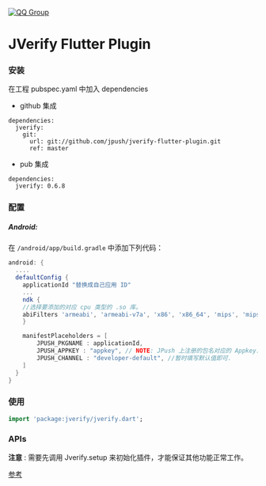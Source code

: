 [![QQ Group](https://img.shields.io/badge/QQ%20Group-862401307-red.svg)]()
# JVerify Flutter Plugin

### 安装

在工程 pubspec.yaml 中加入 dependencies

+ github 集成 

``` 
dependencies:
  jverify:
    git:
      url: git://github.com/jpush/jverify-flutter-plugin.git
      ref: master
```

+ pub 集成

```
dependencies:
  jverify: 0.6.8
```

### 配置

##### Android:

在 `/android/app/build.gradle` 中添加下列代码：

```groovy
android: {
  ....
  defaultConfig {
    applicationId "替换成自己应用 ID"
    ...
    ndk {
	//选择要添加的对应 cpu 类型的 .so 库。
	abiFilters 'armeabi', 'armeabi-v7a', 'x86', 'x86_64', 'mips', 'mips64', 'arm64-v8a',        
    }

    manifestPlaceholders = [
        JPUSH_PKGNAME : applicationId,
        JPUSH_APPKEY : "appkey", // NOTE: JPush 上注册的包名对应的 Appkey.
        JPUSH_CHANNEL : "developer-default", //暂时填写默认值即可.
    ]
  }    
}
```

### 使用

```dart
import 'package:jverify/jverify.dart';
```

### APIs

**注意** : 需要先调用 Jverify.setup 来初始化插件，才能保证其他功能正常工作。

 [参考](./documents/APIs.md)


